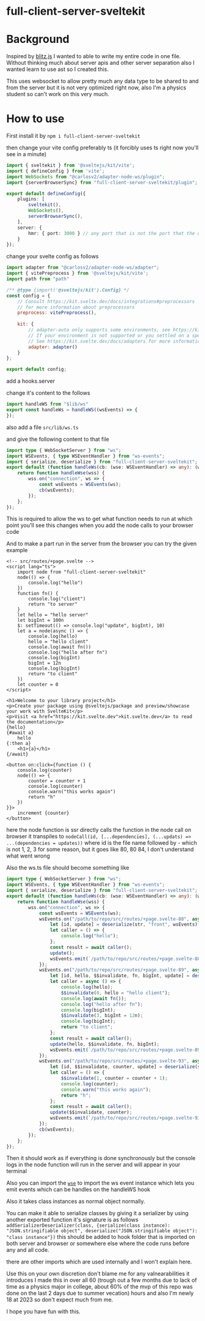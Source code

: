# full-client-server-sveltekit

# Background

Inspired by [blitz.js](https://blitzjs.com/) I wanted to able to write my entire code in one file. Without thinking much about server apis and other server separation also I wanted learn to use ast so I created this.

This uses websocket to allow pretty much any data type to be shared to and from the server but it is not very optimized right now, also I'm a physics student so can't work on this very much.

# How to use

First install it by
`npm i full-client-server-sveltekit`

then change your vite config preferably ts (it forcibly uses ts right now you'll see in a minute)
```ts
import { sveltekit } from '@sveltejs/kit/vite';
import { defineConfig } from 'vite';
import WebSockets from "@carlosv2/adapter-node-ws/plugin";
import {serverBrowserSync} from "full-client-server-sveltekit/plugin";

export default defineConfig({
	plugins: [
		sveltekit(), 
		WebSockets(),
		serverBrowserSync(),
	],
	server: {
		hmr: { port: 3000 } // any port that is not the port that the development server runs on
    }
});

```

change your svelte config as follows
```js
import adapter from "@carlosv2/adapter-node-ws/adapter";
import { vitePreprocess } from '@sveltejs/kit/vite';
import path from "path"

/** @type {import('@sveltejs/kit').Config} */
const config = {
	// Consult https://kit.svelte.dev/docs/integrations#preprocessors
	// for more information about preprocessors
	preprocess: vitePreprocess(),
	
	kit: {
		// adapter-auto only supports some environments, see https://kit.svelte.dev/docs/adapter-auto for a list.
		// If your environment is not supported or you settled on a specific environment, switch out the adapter.
		// See https://kit.svelte.dev/docs/adapters for more information about adapters.
		adapter: adapter()
	}
};

export default config;

```

add a hooks.server

change it's content to the follows

```js
import handleWS from "$lib/ws"
export const handleWs = handleWS((wsEvents) => {
});
```

also add a file `src/lib/ws.ts`

and give the following content to that file

```ts
import type { WebSocketServer } from "ws";
import WSEvents, { type WSEventHandler } from "ws-events";
import { serialize, deserialize } from "full-client-server-sveltekit";
export default (function handleWs(cb: (wse: WSEventHandler) => any): (wse: WebSocketServer) => void {
    return function handleWse(wss) {
        wss.on("connection", ws => {
            const wsEvents = WSEvents(ws);
            cb(wsEvents);
        });
    };
});
```

This is required to allow the ws to get what function needs to run at which point you'll see this changes when you add the node calls to your browser code

And to make a part run in the server from the browser you can try the given example

```svelte
<!-- src/routes/+page.svelte -->
<script lang="ts">
    import node from "full-client-server-sveltekit"
    node(() => {
        console.log("hello")
    })
    function fn() {
        console.log("client")
        return "to server"
    }
    let hello = "hello server"
    let bigInt = 100n
    $: setTimeout(() => console.log("update", bigInt), 10)
    let a = node(async () => {
        console.log(hello)
        hello = "hello client"
        console.log(await fn())
        console.log("hello after fn")
        console.log(bigInt)
        bigInt = 12n
        console.log(bigInt)
        return "to client"
    })
    let counter = 0
</script>

<h1>Welcome to your library project</h1>
<p>Create your package using @sveltejs/package and preview/showcase your work with SvelteKit</p>
<p>Visit <a href="https://kit.svelte.dev">kit.svelte.dev</a> to read the documentation</p>
{hello}
{#await a}
    hello
{:then a} 
    <h1>{a}</h1>
{/await}

<button on:click={function () {
    console.log(counter)
    node(() => {
        counter = counter + 1
        console.log(counter)
        console.warn("this works again")
        return "h"
    })
}}>
    increment {counter}
</button>
```

here the node function is ssr directly calls the function in the node call
on browser it transpiles to `nodeCall(id, [...dependencies], (...updats) => ...(dependencies = updates))` where id is the file name followed by -<some number> which is not 1, 2, 3 for some reason, but it goes like 80, 80 84, I don't understand what went wrong

Also the ws.ts file should become something like

```ts
import type { WebSocketServer } from "ws";
import WSEvents, { type WSEventHandler } from "ws-events";
import { serialize, deserialize } from "full-client-server-sveltekit";
export default (function handleWs(cb: (wse: WSEventHandler) => any): (wse: WebSocketServer) => void {
    return function handleWse(wss) {
        wss.on("connection", ws => {
            const wsEvents = WSEvents(ws);
            wsEvents.on("/path/to/repo/src/routes/+page.svelte-88", async function (str) {
                let [id, update] = deserialize(str, "front", wsEvents);
                let caller = () => {
                    console.log("hello");
                };
                const result = await caller();
                update();
                wsEvents.emit(`/path/to/repo/src/routes/+page.svelte-88-${id}`, serialize(result, "back", wsEvents));
            });
            wsEvents.on("/path/to/repo/src/routes/+page.svelte-89", async function (str) {
                let [id, hello, $$invalidate, fn, bigInt, update] = deserialize(str, "front", wsEvents);
                let caller = async () => {
                    console.log(hello);
                    $$invalidate(0, hello = "hello client");
                    console.log(await fn());
                    console.log("hello after fn");
                    console.log(bigInt);
                    $$invalidate(3, bigInt = 12n);
                    console.log(bigInt);
                    return "to client";
                };
                const result = await caller();
                update(hello, $$invalidate, fn, bigInt);
                wsEvents.emit(`/path/to/repo/src/routes/+page.svelte-89-${id}`, serialize(result, "back", wsEvents));
            });
            wsEvents.on("/path/to/repo/src/routes/+page.svelte-93", async function (str) {
                let [id, $$invalidate, counter, update] = deserialize(str, "front", wsEvents);
                let caller = () => {
                    $$invalidate(1, counter = counter + 1);
                    console.log(counter);
                    console.warn("this works again");
                    return "h";
                };
                const result = await caller();
                update($$invalidate, counter);
                wsEvents.emit(`/path/to/repo/src/routes/+page.svelte-93-${id}`, serialize(result, "back", wsEvents));
            });
            cb(wsEvents);
        });
    };
});
```

Then it should work as if everything is done synchronously but the console logs in the node function will run in the server and will appear in your terminal

Also you can import the [`wse`](https://www.npmjs.com/package/ws-events) to import the ws event instance which lets you emit events which can be handles on the handleWS hook

Also it takes class instances as normal object normally.

You can make it able to serialize classes by giving it a serializer by using another exported function it's signature is as follows `addSerializerDeserializer(class, {serialize(class instance): "JSON.stringifiable object", deserialize("JSON.stringifiable object"): "class instance"})` this should be added to hook folder that is imported on both server and browser or somewhere else where the code runs before any and all code.

there are other imports which are used internally and I won't explain here.

Use this on your own discretion don't blame me for any valnearabilities it introduces I made this in over all 60 (trough out a few months due to lack of time as a physics major in college, about 60% of the mvp of this repo was done on the last 2 days due to summer vecation) hours and also I'm newly 18 at 2023 so don't expect much from me.

I hope you have fun with this.